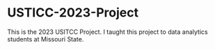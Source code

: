 # USTICC-2023-Project
This is the 2023 USITCC Project. I taught this project to data analytics students at Missouri State. 
